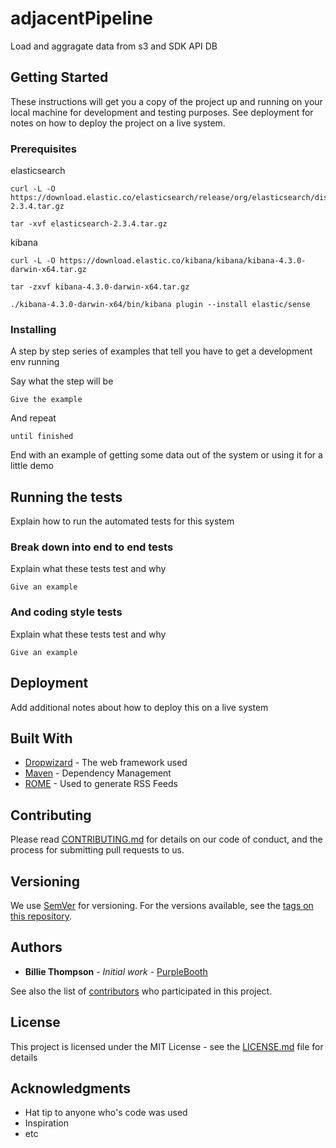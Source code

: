 # adjacentPipeline

Load and aggragate data from s3 and SDK API DB 

## Getting Started

These instructions will get you a copy of the project up and running on your local machine for development and testing purposes. See deployment for notes on how to deploy the project on a live system.

### Prerequisites
elasticsearch
```
curl -L -O https://download.elastic.co/elasticsearch/release/org/elasticsearch/distribution/tar/elasticsearch/2.3.4/elasticsearch-2.3.4.tar.gz
```
```
tar -xvf elasticsearch-2.3.4.tar.gz
```
kibana
```
curl -L -O https://download.elastic.co/kibana/kibana/kibana-4.3.0-darwin-x64.tar.gz
```
```
tar -zxvf kibana-4.3.0-darwin-x64.tar.gz
```
```
./kibana-4.3.0-darwin-x64/bin/kibana plugin --install elastic/sense
```

### Installing

A step by step series of examples that tell you have to get a development env running

Say what the step will be

```
Give the example
```

And repeat

```
until finished
```

End with an example of getting some data out of the system or using it for a little demo

## Running the tests

Explain how to run the automated tests for this system

### Break down into end to end tests

Explain what these tests test and why

```
Give an example
```

### And coding style tests

Explain what these tests test and why

```
Give an example
```

## Deployment

Add additional notes about how to deploy this on a live system

## Built With

* [Dropwizard](http://www.dropwizard.io/1.0.2/docs/) - The web framework used
* [Maven](https://maven.apache.org/) - Dependency Management
* [ROME](https://rometools.github.io/rome/) - Used to generate RSS Feeds

## Contributing

Please read [CONTRIBUTING.md](https://gist.github.com/PurpleBooth/b24679402957c63ec426) for details on our code of conduct, and the process for submitting pull requests to us.

## Versioning

We use [SemVer](http://semver.org/) for versioning. For the versions available, see the [tags on this repository](https://github.com/your/project/tags). 

## Authors

* **Billie Thompson** - *Initial work* - [PurpleBooth](https://github.com/PurpleBooth)

See also the list of [contributors](https://github.com/your/project/contributors) who participated in this project.

## License

This project is licensed under the MIT License - see the [LICENSE.md](LICENSE.md) file for details

## Acknowledgments

* Hat tip to anyone who's code was used
* Inspiration
* etc
